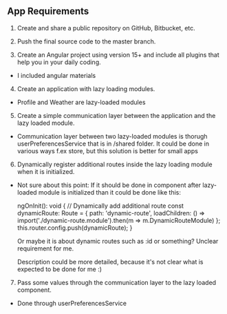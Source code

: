 ## App Requirements

1. Create and share a public repository on GitHub, Bitbucket, etc.

2. Push the final source code to the master branch.

3. Create an Angular project using version 15+ and include all plugins that help you in your daily coding.
 - I included angular materials

4. Create an application with lazy loading modules.
 - Profile and Weather are lazy-loaded modules

5. Create a simple communication layer between the application and the lazy loaded module.
 - Communication layer between two lazy-loaded modules is thorugh userPreferencesService that is in /shared folder. It could be done in various ways f.ex store, but this solution is better for small apps 

6. Dynamically register additional routes inside the lazy loading module when it is initialized.
 - Not sure about this point:
  If it should be done in component after lazy-loaded module is initialized than it could be done like this:

   ngOnInit(): void {
    // Dynamically add additional route
    const dynamicRoute: Route = { path: 'dynamic-route', loadChildren: () => import('./dynamic-route.module').then(m => m.DynamicRouteModule) };
    this.router.config.push(dynamicRoute);
   }

   Or maybe it is about dynamic routes such as :id or something? Unclear requirement for me.

   Description could be more detailed, because it's not clear what is expected to be done for me :)

7. Pass some values through the communication layer to the lazy loaded component.
 - Done through userPreferencesService
